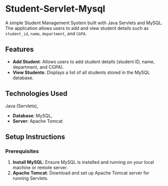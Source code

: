 # Student-Servlet-Mysql
A simple Student Management System built with Java Servlets and MySQL. The application allows users to add and view student details such as `student_id`, `name`, `department`, and `CGPA`.

## Features
- **Add Student**: Allows users to add student details (student ID, name, department, and CGPA).
- **View Students**: Displays a list of all students stored in the MySQL database.

## Technologies Used
 Java (Servlets),
- **Database**: MySQL,
- **Server**: Apache Tomcat

## Setup Instructions

### Prerequisites

1. **Install MySQL**: Ensure MySQL is installed and running on your local machine or remote server.
2. **Apache Tomcat**: Download and set up Apache Tomcat server for running Servlets.
